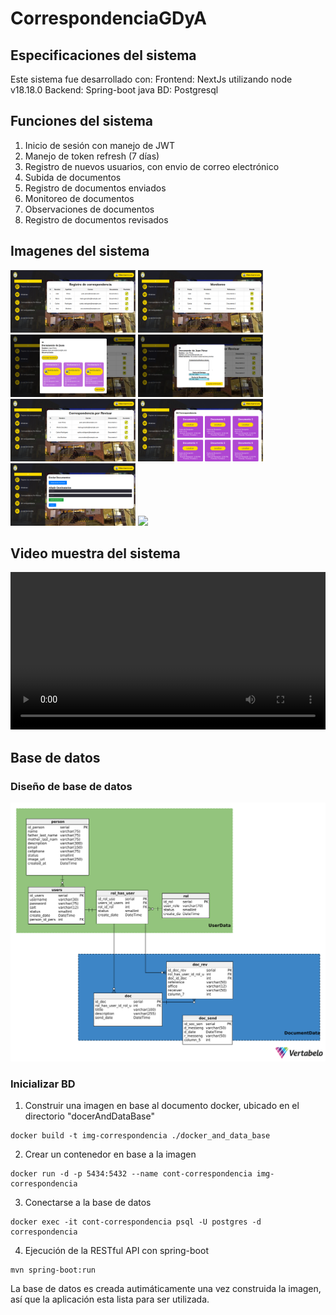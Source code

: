 # CorrespondenciaGDyA
## Especificaciones del sistema
Este sistema fue desarrollado con:
Frontend: NextJs utilizando node v18.18.0
Backend: Spring-boot java
BD: Postgresql

## Funciones del sistema
1. Inicio de sesión con manejo de JWT
2. Manejo de token refresh (7 días)
3. Registro de nuevos usuarios, con envio de correo electrónico
4. Subida de documentos
5. Registro de documentos enviados
6. Monitoreo de documentos
7. Observaciones de documentos
8. Registro de documentos revisados

## Imagenes del sistema
<img style="width:200px" src="./documents/Captura desde 2024-12-23 11-44-30.png"> 
<img style="width:200px" src="./documents/Captura desde 2024-12-23 11-44-48.png"> 
<img style="width:200px" src="./documents/Captura desde 2024-12-23 11-44-52.png"> 
<img style="width:200px" src="./documents/Captura desde 2024-12-23 11-45-02.png"> 
<img style="width:200px" src="./documents/Captura desde 2024-12-23 11-45-06.png"> 
<img style="width:200px" src="./documents/Captura desde 2024-12-23 11-45-10.png"> 
<img style="width:200px" src="./documents/Captura desde 2024-12-23 11-45-20.png"> 
<img style="width:200px" src="./documents/Captura desde 2024-12-23 11-45-14.png"> 


## Video muestra del sistema
<video width="100%" controls>
  <source src="./documents/VideoCorrespondencia.webm" type="video/webm">
  Tu navegador no soporta el elemento de video.
</video>

## Base de datos
### Diseño de base de datos
<img src="./documents/CorrespondenciaBD_V1.png"> 

### Inicializar BD

1. Construir una imagen en base al documento docker, ubicado en el directorio "docerAndDataBase"

```
docker build -t img-correspondencia ./docker_and_data_base
```

2. Crear un contenedor en base a la imagen

```
docker run -d -p 5434:5432 --name cont-correspondencia img-correspondencia
```

3. Conectarse a la base de datos

```
docker exec -it cont-correspondencia psql -U postgres -d correspondencia
```

4. Ejecución de la RESTful API con spring-boot

```
mvn spring-boot:run
```

La base de datos es creada autimáticamente una vez construida la imagen, así que la aplicación esta
lista para ser utilizada.
